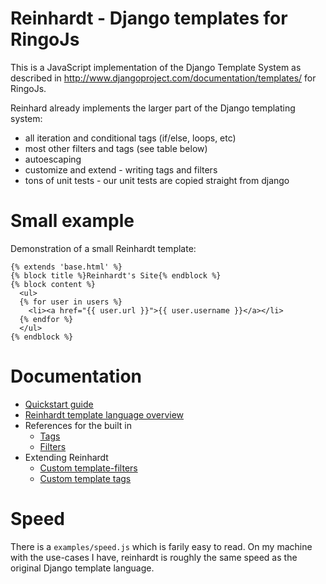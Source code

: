 Reinhardt - Django templates for RingoJs
=============================================

This is a JavaScript implementation of the Django Template System as described in <http://www.djangoproject.com/documentation/templates/> for RingoJs.

Reinhard already implements the larger part of the Django templating system:

  * all iteration and conditional tags (if/else, loops, etc)
  * most other filters and tags (see table below)
  * autoescaping
  * customize and extend - writing tags and filters
  * tons of unit tests - our unit tests are copied straight from django

Small example
===============

Demonstration of a small Reinhardt template:

    {% extends 'base.html' %}
    {% block title %}Reinhardt's Site{% endblock %}
    {% block content %}
      <ul>
      {% for user in users %}
        <li><a href="{{ user.url }}">{{ user.username }}</a></li>
      {% endfor %}
      </ul>
    {% endblock %}


Documentation
=========================

  * [Quickstart guide](docs/quickstart.md)
  * [Reinhardt template language overview](docs/templates.md)
  * References for the built in
    * [Tags](docs/tags.md)
    * [Filters](docs/filters.md)
  * Extending Reinhardt
    * [Custom template-filters](custom-template-filters.md)
    * [Custom template tags](custom-template-tags.md)

Speed
======

There is a `examples/speed.js` which is farily easy to read. On my machine with the use-cases I have, reinhardt is roughly the same speed as the original Django template language.
